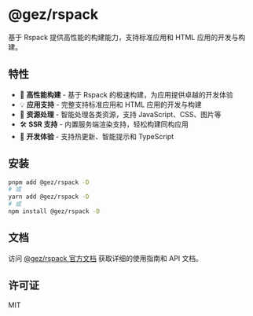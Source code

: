 # @gez/rspack

基于 Rspack 提供高性能的构建能力，支持标准应用和 HTML 应用的开发与构建。

## 特性

- 🚀 **高性能构建** - 基于 Rspack 的极速构建，为应用提供卓越的开发体验
- 💡 **应用支持** - 完整支持标准应用和 HTML 应用的开发与构建
- 🎨 **资源处理** - 智能处理各类资源，支持 JavaScript、CSS、图片等
- 🛠️ **SSR 支持** - 内置服务端渲染支持，轻松构建同构应用
- 🔧 **开发体验** - 支持热更新、智能提示和 TypeScript

## 安装

```bash
pnpm add @gez/rspack -D
# 或
yarn add @gez/rspack -D
# 或
npm install @gez/rspack -D
```

## 文档

访问 [@gez/rspack 官方文档](https://www.esmnext.com/api/app/rspack.html) 获取详细的使用指南和 API 文档。

## 许可证

MIT